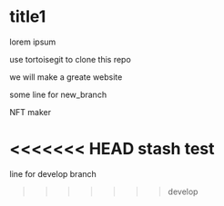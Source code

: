 # title1

lorem ipsum

use tortoisegit to clone this repo

we will make a greate website

some line for new_branch

NFT maker

<<<<<<< HEAD
stash test
=======
line for develop branch
>>>>>>> develop
